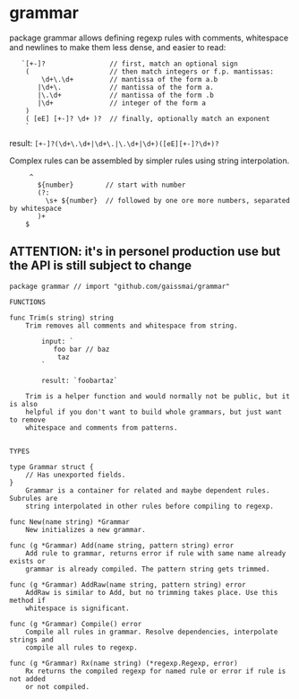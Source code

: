 # grammar

package grammar allows defining regexp rules with comments, whitespace and
newlines to make them less dense, and easier to read:

```
   `[+-]?                // first, match an optional sign
    (                    // then match integers or f.p. mantissas:
        \d+\.\d+         // mantissa of the form a.b
       |\d+\.            // mantissa of the form a.
       |\.\d+            // mantissa of the form .b
       |\d+              // integer of the form a
    )
    ( [eE] [+-]? \d+ )?  // finally, optionally match an exponent
    `
```

result: `[+-]?(\d+\.\d+|\d+\.|\.\d+|\d+)([eE][+-]?\d+)?`

Complex rules can be assembled by simpler rules using string interpolation.

```
     ^
       ${number}        // start with number
       (?:
         \s+ ${number}  // followed by one ore more numbers, separated by whitespace
       )+
    $
```

## ATTENTION: it's in personel production use but the API is still subject to change

```
package grammar // import "github.com/gaissmai/grammar"

FUNCTIONS

func Trim(s string) string
    Trim removes all comments and whitespace from string.

        input: `
           foo bar // baz
            taz
        `

        result: `foobartaz`

    Trim is a helper function and would normally not be public, but it is also
    helpful if you don't want to build whole grammars, but just want to remove
    whitespace and comments from patterns.


TYPES

type Grammar struct {
	// Has unexported fields.
}
    Grammar is a container for related and maybe dependent rules. Subrules are
    string interpolated in other rules before compiling to regexp.

func New(name string) *Grammar
    New initializes a new grammar.

func (g *Grammar) Add(name string, pattern string) error
    Add rule to grammar, returns error if rule with same name already exists or
    grammar is already compiled. The pattern string gets trimmed.

func (g *Grammar) AddRaw(name string, pattern string) error
    AddRaw is similar to Add, but no trimming takes place. Use this method if
    whitespace is significant.

func (g *Grammar) Compile() error
    Compile all rules in grammar. Resolve dependencies, interpolate strings and
    compile all rules to regexp.

func (g *Grammar) Rx(name string) (*regexp.Regexp, error)
    Rx returns the compiled regexp for named rule or error if rule is not added
    or not compiled.

```
